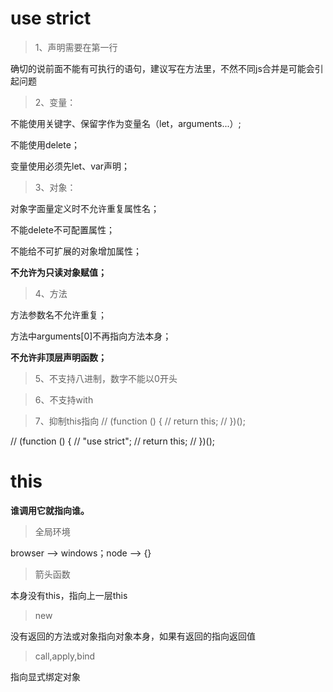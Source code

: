 # use strict
> 1、声明需要在第一行

  确切的说前面不能有可执行的语句，建议写在方法里，不然不同js合并是可能会引起问题

> 2、变量：

  不能使用关键字、保留字作为变量名（let，arguments...）;

  不能使用delete；

  变量使用必须先let、var声明；

> 3、对象：

  对象字面量定义时不允许重复属性名；

  不能delete不可配置属性；

  不能给不可扩展的对象增加属性；

  **不允许为只读对象赋值；**
    
> 4、方法

  方法参数名不允许重复；

  方法中arguments[0]不再指向方法本身；

  **不允许非顶层声明函数；**

> 5、不支持八进制，数字不能以0开头

> 6、不支持with

> 7、抑制this指向
// (function () {
//   return this;
// })();

// (function () {
//   "use strict";
//   return this;
// })();

# this
**谁调用它就指向谁。**
> 全局环境

browser --> windows；node --> {}

> 箭头函数

本身没有this，指向上一层this

> new

没有返回的方法或对象指向对象本身，如果有返回的指向返回值

> call,apply,bind

指向显式绑定对象